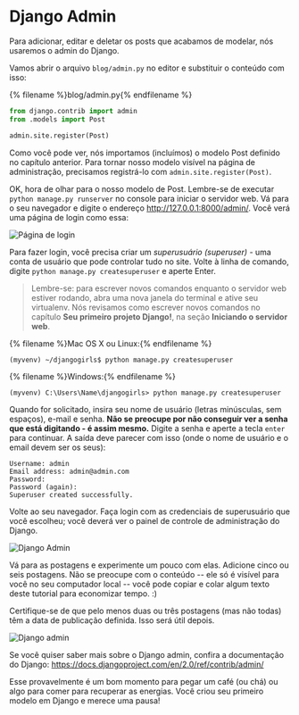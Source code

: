 # Django Admin

Para adicionar, editar e deletar os posts que acabamos de modelar, nós usaremos o admin do Django.

Vamos abrir o arquivo `blog/admin.py` no editor e substituir o conteúdo com isso:

{% filename %}blog/admin.py{% endfilename %}

```python
from django.contrib import admin
from .models import Post

admin.site.register(Post)
```

Como você pode ver, nós importamos (incluímos) o modelo Post definido no capítulo anterior. Para tornar nosso modelo visível na página de administração, precisamos registrá-lo com `admin.site.register(Post)`.

OK, hora de olhar para o nosso modelo de Post. Lembre-se de executar `python manage.py runserver` no console para iniciar o servidor web. Vá para o seu navegador e digite o endereço http://127.0.0.1:8000/admin/. Você verá uma página de login como essa:

![Página de login](images/login_page2.png)

Para fazer login, você precisa criar um *superusuário (superuser)* - uma conta de usuário que pode controlar tudo no site. Volte à linha de comando, digite `python manage.py createsuperuser` e aperte Enter.

> Lembre-se: para escrever novos comandos enquanto o servidor web estiver rodando, abra uma nova janela do terminal e ative seu virtualenv. Nós revisamos como escrever novos comandos no capítulo **Seu primeiro projeto Django!**, na seção **Iniciando o servidor web**.

{% filename %}Mac OS X ou Linux:{% endfilename %}

    (myvenv) ~/djangogirls$ python manage.py createsuperuser
    

{% filename %}Windows:{% endfilename %}

    (myvenv) C:\Users\Name\djangogirls> python manage.py createsuperuser
    

Quando for solicitado, insira seu nome de usuário (letras minúsculas, sem espaços), e-mail e senha. **Não se preocupe por não conseguir ver a senha que está digitando - é assim mesmo.** Digite a senha e aperte a tecla `enter` para continuar. A saída deve parecer com isso (onde o nome de usuário e o email devem ser os seus):

    Username: admin
    Email address: admin@admin.com
    Password:
    Password (again):
    Superuser created successfully.
    

Volte ao seu navegador. Faça login com as credenciais de superusuário que você escolheu; você deverá ver o painel de controle de administração do Django.

![Django Admin](images/django_admin3.png)

Vá para as postagens e experimente um pouco com elas. Adicione cinco ou seis postagens. Não se preocupe com o conteúdo -- ele só é visível para você no seu computador local -- você pode copiar e colar algum texto deste tutorial para economizar tempo. :)

Certifique-se de que pelo menos duas ou três postagens (mas não todas) têm a data de publicação definida. Isso será útil depois.

![Django admin](images/edit_post3.png)

Se você quiser saber mais sobre o Django admin, confira a documentação do Django: https://docs.djangoproject.com/en/2.0/ref/contrib/admin/

Esse provavelmente é um bom momento para pegar um café (ou chá) ou algo para comer para recuperar as energias. Você criou seu primeiro modelo em Django e merece uma pausa!